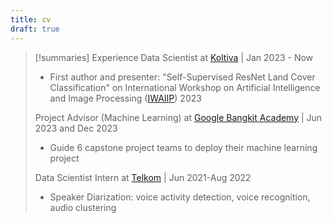 ```yaml
---
title: cv
draft: true
---
```


> [!summaries] Experience
> Data Scientist at [Koltiva](https://www.koltiva.com) | Jan 2023 - Now
> - First author and presenter: "Self-Supervised ResNet Land Cover Classification" on International Workshop on Artificial Intelligence and Image Processing ([IWAIIP](https://iwaiip.umy.ac.id/2023/publication/)) 2023
> 
> Project Advisor (Machine Learning) at [Google Bangkit Academy](https://grow.google/intl/id_id/bangkit/?tab=machine-learning) | Jun 2023 and Dec 2023
> - Guide 6 capstone project teams to deploy their machine learning project
> 
> Data Scientist Intern at [Telkom](https://internship.ddbtelkom.id/) | Jun 2021-Aug 2022
> - Speaker Diarization: voice activity detection, voice recognition, audio clustering
> 
